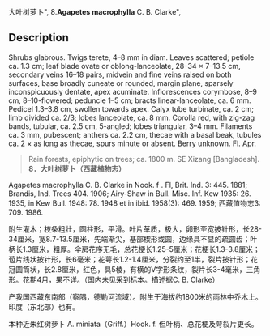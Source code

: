 大叶树萝卜",
8.**Agapetes macrophylla** C. B. Clarke",

## Description
Shrubs glabrous. Twigs terete, 4–8 mm in diam. Leaves scattered; petiole ca. 1.3 cm; leaf blade ovate or oblong-lanceolate, 28–34 × 7–13.5 cm, secondary veins 16–18 pairs, midvein and fine veins raised on both surfaces, base broadly cuneate or rounded, margin plane, sparsely inconspicuously dentate, apex acuminate. Inflorescences corymbose, 8–9 cm, 8–10-flowered; peduncle 1–5 cm; bracts linear-lanceolate, ca. 6 mm. Pedicel 1.3–3.8 cm, swollen towards apex. Calyx tube turbinate, ca. 2 cm; limb divided ca. 2/3; lobes lanceolate, ca. 8 mm. Corolla red, with zig-zag bands, tubular, ca. 2.5 cm, 5-angled; lobes triangular, 3–4 mm. Filaments ca. 3 mm, pubescent; anthers ca. 2.2 cm, thecae with a basal beak, tubules ca. 2 × as long as thecae, spurs minute or absent. Berry unknown. Fl. Apr.

> Rain forests, epiphytic on trees; ca. 1800 m. SE Xizang [Bangladesh].
**8．大叶树萝卜（西藏植物志）**

Agapetes macrophylla C. B. Clarke in Nook. f . Fl, Brit. Ind. 3: 445. 1881; Brandis, Ind. Trees 404. 1906; Airy-Shaw in Bull. Misc. Inf. Kew 1935: 26. 1935, in Kew Bull. 1948: 78. 1948 et in ibid. 1958(3): 469. 1959; 西藏值物志3: 709. 1986.

附生灌木；枝条粗壮，圆柱形，平滑。叶片革质，极大，卵形至宽披针形，长28-34厘米，宽8.7-13.5厘米，先端渐尖，基部楔形或圆，边缘具不显的疏圆齿；叶柄长1.3厘米，粗厚。伞房花序无毛，总花梗长1.25-5厘米；花梗长1.3-3.8厘米；苞片线状披针形，长6毫米；花萼长1.2-1.4厘米，分裂约至1半，裂片披针形；花冠圆筒状，长2.8厘米，红色，具5棱，有横的V字形条纹，裂片长3-4毫米，三角形。花期4月，果不详。（国内未见采到标本。描述据C. B. Clarke）

产我国西藏东南部（察隅，德勒河流域）。附生于海拔约1800米的雨林中乔木上。印度（东北部）也有。

本种近朱红树萝卜 A. miniata（Griff.）Hook. f. 但叶柄、总花梗及萼裂片更长。
